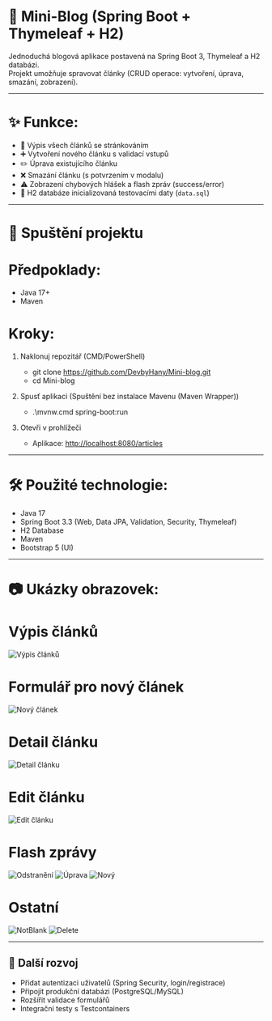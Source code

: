 # 📝 Mini-Blog (Spring Boot + Thymeleaf + H2)

Jednoduchá blogová aplikace postavená na Spring Boot 3, Thymeleaf a H2 databázi.  
Projekt umožňuje spravovat články (CRUD operace: vytvoření, úprava, smazání, zobrazení).  

---

# ✨ Funkce:
- 📄 Výpis všech článků se stránkováním  
- ➕ Vytvoření nového článku s validací vstupů  
- ✏️ Úprava existujícího článku  
- ❌ Smazání článku (s potvrzením v modalu)  
- ⚠️ Zobrazení chybových hlášek a flash zpráv (success/error)  
- 💾 H2 databáze inicializovaná testovacími daty (`data.sql`)  

---

# 🚀 Spuštění projektu

# Předpoklady:
- Java 17+  
- Maven  

# Kroky:
1. Naklonuj repozitář (CMD/PowerShell)
   - git clone https://github.com/DevbyHany/Mini-blog.git
   - cd Mini-blog

2. Spusť aplikaci (Spuštění bez instalace Mavenu (Maven Wrapper))
   - .\mvnw.cmd spring-boot:run
   
3. Otevři v prohlížeči  
   - Aplikace: [http://localhost:8080/articles](http://localhost:8080/articles)
     
---

# 🛠 Použité technologie:
- Java 17  
- Spring Boot 3.3 (Web, Data JPA, Validation, Security, Thymeleaf)  
- H2 Database  
- Maven  
- Bootstrap 5 (UI)  

---

# 📷 Ukázky obrazovek:

# Výpis článků
![Výpis článků](docs/images/list.png)

# Formulář pro nový článek
![Nový článek](docs/images/new.png)

# Detail článku
![Detail článku](docs/images/detail.png)

# Edit článku
![Edit článku](docs/images/edit.png)

# Flash zprávy
![Odstranění](docs/images/flash-delete.png)
![Úprava](docs/images/flash-edit.png)
![Nový](docs/images/flash-new.png)

# Ostatní
![NotBlank](docs/images/notblank-message.png)
![Delete](docs/images/delete-message.png)

---

## 📌 Další rozvoj
- Přidat autentizaci uživatelů (Spring Security, login/registrace)  
- Připojit produkční databázi (PostgreSQL/MySQL)  
- Rozšířit validace formulářů  
- Integrační testy s Testcontainers  
